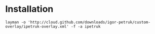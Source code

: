 Installation
============

`layman -o 'http://cloud.github.com/downloads/igor-petruk/custom-overlay/ipetruk-overlay.xml' -f -a ipetruk`


